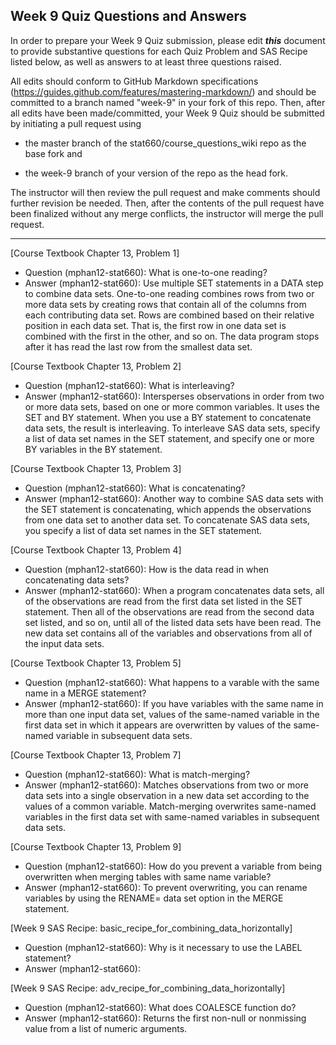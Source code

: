 
## Week 9 Quiz Questions and Answers

In order to prepare your Week 9 Quiz submission, please edit ***this*** document to provide substantive questions for each Quiz Problem and SAS Recipe listed below, as well as answers to at least three questions raised.

All edits should conform to GitHub Markdown specifications (https://guides.github.com/features/mastering-markdown/) and should be committed to a branch named "week-9" in your fork of this repo. Then, after all edits have been made/committed, your Week 9 Quiz should be submitted by initiating a pull request using

- the master branch of the stat660/course_questions_wiki repo as the base fork and

- the week-9 branch of your version of the repo as the head fork.

The instructor will then review the pull request and make comments should further revision be needed. Then, after the contents of the pull request have been finalized without any merge conflicts, the instructor will merge the pull request.



********************************************************************************



[Course Textbook Chapter 13, Problem 1]
- Question (mphan12-stat660): What is one-to-one reading?
- Answer (mphan12-stat660): Use multiple SET statements in a DATA step to combine data sets. One-to-one reading combines rows from two or more data sets by creating rows that contain all of the columns from each contributing data set. Rows are combined based on their relative position in each data set. That is, the first row in one data set is combined with the first in the other, and so on. The data program stops after it has read the last row from the smallest data set.



[Course Textbook Chapter 13, Problem 2]
- Question (mphan12-stat660): What is interleaving?
- Answer (mphan12-stat660): Intersperses observations in order from two or more data sets, based on one or more common variables. It uses the SET and BY statement.  When you use a BY statement to concatenate data sets, the result is interleaving. To interleave SAS data sets, specify a list of data set names in the SET statement, and specify one or more BY variables in the BY statement.



[Course Textbook Chapter 13, Problem 3]
- Question (mphan12-stat660): What is concatenating?
- Answer (mphan12-stat660): Another way to combine SAS data sets with the SET statement is concatenating, which appends the observations from one data set to another data set. To concatenate SAS data sets, you specify a list of data set names in the SET statement. 



[Course Textbook Chapter 13, Problem 4]
- Question (mphan12-stat660): How is the data read in when concatenating data sets?
- Answer (mphan12-stat660): When a program concatenates data sets, all of the observations are read from the first data set listed in the SET statement. Then all of the observations are read from the second data set listed, and so on, until all of the listed data sets have been read. The new data set contains all of the variables and observations from all of the input data sets.



[Course Textbook Chapter 13, Problem 5]
- Question (mphan12-stat660): What happens to a varable with the same name in a MERGE statement?
- Answer (mphan12-stat660): If you have variables with the same name in more than one input data set, values of the same-named variable in the first data set in which it appears are overwritten by values of the same-named variable in subsequent data sets.



[Course Textbook Chapter 13, Problem 7]
- Question (mphan12-stat660): What is match-merging?
- Answer (mphan12-stat660): Matches observations from two or more data sets into a single observation in a new data set according to the values of a common variable.  Match-merging overwrites same-named variables in the first data set with same-named variables in subsequent data sets. 



[Course Textbook Chapter 13, Problem 9]
- Question (mphan12-stat660): How do you prevent a variable from being overwritten when merging tables with same name variable?
- Answer (mphan12-stat660): To prevent overwriting, you can rename variables by using the RENAME= data set option in the MERGE statement.



[Week 9 SAS Recipe: basic_recipe_for_combining_data_horizontally]
- Question (mphan12-stat660): Why is it necessary to use the LABEL statement?
- Answer (mphan12-stat660): 



[Week 9 SAS Recipe: adv_recipe_for_combining_data_horizontally]
- Question (mphan12-stat660): What does COALESCE function do?
- Answer (mphan12-stat660): Returns the first non-null or nonmissing value from a list of numeric arguments.


